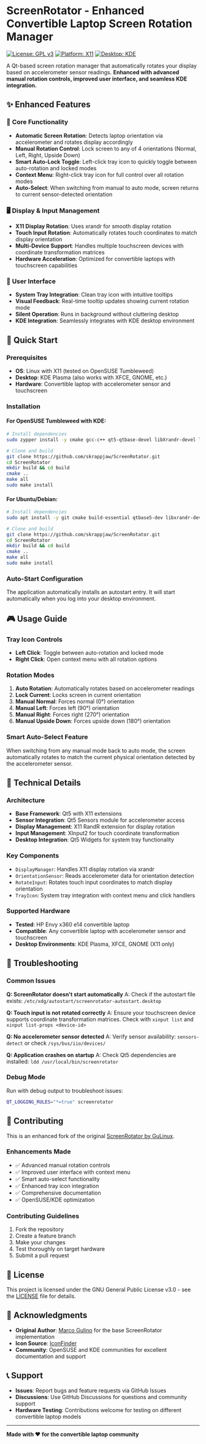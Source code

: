 # ScreenRotator - Enhanced Convertible Laptop Screen Rotation Manager

[![License: GPL v3](https://img.shields.io/badge/License-GPLv3-blue.svg)](https://www.gnu.org/licenses/gpl-3.0)
[![Platform: X11](https://img.shields.io/badge/Platform-X11-green.svg)](https://www.x.org/)
[![Desktop: KDE](https://img.shields.io/badge/Desktop-KDE-blue.svg)](https://kde.org/)

A Qt-based screen rotation manager that automatically rotates your display based on accelerometer sensor readings. **Enhanced with advanced manual rotation controls, improved user interface, and seamless KDE integration.**

## ✨ Enhanced Features

### 🎯 **Core Functionality**
- **Automatic Screen Rotation**: Detects laptop orientation via accelerometer and rotates display accordingly
- **Manual Rotation Control**: Lock screen to any of 4 orientations (Normal, Left, Right, Upside Down)
- **Smart Auto-Lock Toggle**: Left-click tray icon to quickly toggle between auto-rotation and locked modes
- **Context Menu**: Right-click tray icon for full control over all rotation modes
- **Auto-Select**: When switching from manual to auto mode, screen returns to current sensor-detected orientation

### 🖥️ **Display & Input Management**
- **X11 Display Rotation**: Uses xrandr for smooth display rotation
- **Touch Input Rotation**: Automatically rotates touch coordinates to match display orientation
- **Multi-Device Support**: Handles multiple touchscreen devices with coordinate transformation matrices
- **Hardware Acceleration**: Optimized for convertible laptops with touchscreen capabilities

### 🎨 **User Interface**
- **System Tray Integration**: Clean tray icon with intuitive tooltips
- **Visual Feedback**: Real-time tooltip updates showing current rotation mode
- **Silent Operation**: Runs in background without cluttering desktop
- **KDE Integration**: Seamlessly integrates with KDE desktop environment

## 🚀 Quick Start

### Prerequisites
- **OS**: Linux with X11 (tested on OpenSUSE Tumbleweed)
- **Desktop**: KDE Plasma (also works with XFCE, GNOME, etc.)
- **Hardware**: Convertible laptop with accelerometer sensor and touchscreen

### Installation

#### For OpenSUSE Tumbleweed with KDE:
```bash
# Install dependencies
sudo zypper install -y cmake gcc-c++ qt5-qtbase-devel libXrandr-devel libXi-devel libQt5X11Extras-devel libqt5-qtbase-devel libqt5-qtsensors-devel

# Clone and build
git clone https://github.com/skrappjaw/ScreenRotator.git
cd ScreenRotator
mkdir build && cd build
cmake ..
make all
sudo make install
```

#### For Ubuntu/Debian:
```bash
# Install dependencies
sudo apt install -y git cmake build-essential qtbase5-dev libxrandr-dev libxi-dev libqt5x11extras5-dev libqt5sensors5-dev

# Clone and build
git clone https://github.com/skrappjaw/ScreenRotator.git
cd ScreenRotator
mkdir build && cd build
cmake ..
make all
sudo make install
```

### Auto-Start Configuration
The application automatically installs an autostart entry. It will start automatically when you log into your desktop environment.

## 🎮 Usage Guide

### Tray Icon Controls
- **Left Click**: Toggle between auto-rotation and locked mode
- **Right Click**: Open context menu with all rotation options

### Rotation Modes
1. **Auto Rotation**: Automatically rotates based on accelerometer readings
2. **Lock Current**: Locks screen in current orientation
3. **Manual Normal**: Forces normal (0°) orientation
4. **Manual Left**: Forces left (90°) orientation  
5. **Manual Right**: Forces right (270°) orientation
6. **Manual Upside Down**: Forces upside down (180°) orientation

### Smart Auto-Select Feature
When switching from any manual mode back to auto mode, the screen automatically rotates to match the current physical orientation detected by the accelerometer sensor.

## 🔧 Technical Details

### Architecture
- **Base Framework**: Qt5 with X11 extensions
- **Sensor Integration**: Qt5 Sensors module for accelerometer access
- **Display Management**: X11 RandR extension for display rotation
- **Input Management**: XInput2 for touch coordinate transformation
- **Desktop Integration**: Qt5 Widgets for system tray functionality

### Key Components
- `DisplayManager`: Handles X11 display rotation via xrandr
- `OrientationSensor`: Reads accelerometer data for orientation detection
- `RotateInput`: Rotates touch input coordinates to match display orientation
- `TrayIcon`: System tray integration with context menu and click handlers

### Supported Hardware
- **Tested**: HP Envy x360 e14 convertible laptop
- **Compatible**: Any convertible laptop with accelerometer sensor and touchscreen
- **Desktop Environments**: KDE Plasma, XFCE, GNOME (X11 only)

## 🐛 Troubleshooting

### Common Issues

**Q: ScreenRotator doesn't start automatically**
A: Check if the autostart file exists: `/etc/xdg/autostart/screenrotator-autostart.desktop`

**Q: Touch input is not rotated correctly**
A: Ensure your touchscreen device supports coordinate transformation matrices. Check with `xinput list` and `xinput list-props <device-id>`

**Q: No accelerometer sensor detected**
A: Verify sensor availability: `sensors-detect` or check `/sys/bus/iio/devices/`

**Q: Application crashes on startup**
A: Check Qt5 dependencies are installed: `ldd /usr/local/bin/screenrotator`

### Debug Mode
Run with debug output to troubleshoot issues:
```bash
QT_LOGGING_RULES="*=true" screenrotator
```

## 🤝 Contributing

This is an enhanced fork of the original [ScreenRotator by GuLinux](https://github.com/GuLinux/ScreenRotator). 

### Enhancements Made
- ✅ Advanced manual rotation controls
- ✅ Improved user interface with context menu
- ✅ Smart auto-select functionality
- ✅ Enhanced tray icon integration
- ✅ Comprehensive documentation
- ✅ OpenSUSE/KDE optimization

### Contributing Guidelines
1. Fork the repository
2. Create a feature branch
3. Make your changes
4. Test thoroughly on target hardware
5. Submit a pull request

## 📄 License

This project is licensed under the GNU General Public License v3.0 - see the [LICENSE](LICENSE) file for details.

## 🙏 Acknowledgments

- **Original Author**: [Marco Gulino](https://github.com/GuLinux) for the base ScreenRotator implementation
- **Icon Source**: [IconFinder](https://www.iconfinder.com/icons/326583/orientation_rotation_screen_icon#size=256)
- **Community**: OpenSUSE and KDE communities for excellent documentation and support

## 📞 Support

- **Issues**: Report bugs and feature requests via GitHub Issues
- **Discussions**: Use GitHub Discussions for questions and community support
- **Hardware Testing**: Contributions welcome for testing on different convertible laptop models

---

**Made with ❤️ for the convertible laptop community**